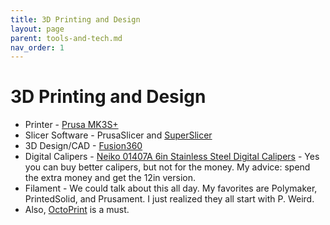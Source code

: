 ```yaml
---
title: 3D Printing and Design
layout: page
parent: tools-and-tech.md
nav_order: 1
---
```


# 3D Printing and Design

- Printer - [Prusa MK3S+](https://www.prusa3d.com/category/original-prusa-i3-mk3s/)
- Slicer Software - PrusaSlicer and [SuperSlicer](https://github.com/supermerill/SuperSlicer)
- 3D Design/CAD - [Fusion360](https://www.autodesk.com/products/fusion-360/personal)
- Digital Calipers - [Neiko 01407A 6in Stainless Steel Digital Calipers](https://www.amazon.com/Neiko-01407A-Electronic-Digital-Stainless/dp/B000GSLKIW/) - Yes you can buy better calipers, but not for the money. My advice: spend the extra money and get the 12in version. 
- Filament - We could talk about this all day. My favorites are Polymaker, PrintedSolid, and Prusament. I just realized they all start with P. Weird.
- Also, [OctoPrint](https://octoprint.org/) is a must.